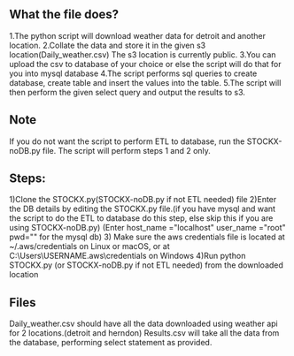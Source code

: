 
## What the file does?
1.The python script will download weather data for detroit and another location.
2.Collate the data and store it in the given s3 location(Daily_weather.csv)
The s3 location is currently public.
3.You can upload the csv to database of your choice or else the script will do that for you into mysql database
4.The script performs sql queries to create database, create table and insert the values into the table.
5.The script will then perform the given select query and output the results to s3.

## Note
If you do not want the script to perform ETL to database, run the STOCKX-noDB.py file.
The script will perform steps 1 and 2 only.


## Steps:
1)Clone the STOCKX.py(STOCKX-noDB.py if not ETL needed) file
2)Enter the DB details by editing the STOCKX.py file.(if you have mysql and want the script to do the ETL to database do this step, else skip this if you are using STOCKX-noDB.py)
(Enter host_name ="localhost"
user_name ="root"
pwd="" for the mysql db)
3) Make sure the aws credentials file is located at ~/.aws/credentials on Linux or macOS, or at C:\Users\USERNAME\.aws\credentials on Windows
4)Run python STOCKX.py (or STOCKX-noDB.py if not ETL needed) from the downloaded location

## Files
Daily_weather.csv should have all the data downloaded using weather api for 2 locations.(detroit and herndon)
Results.csv will take all the data from the database, performing select statement as provided.
